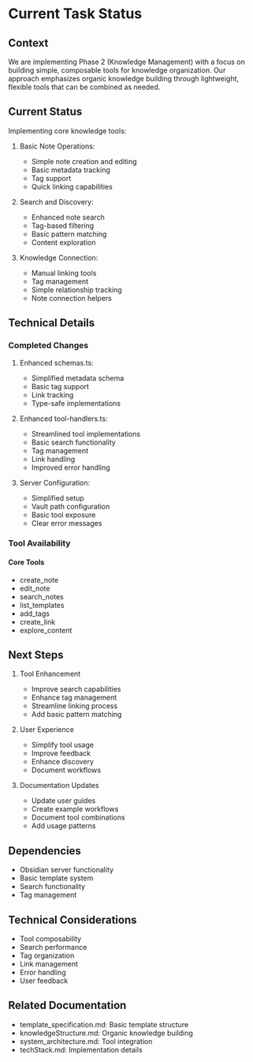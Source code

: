 # Current Task Status

## Context
We are implementing Phase 2 (Knowledge Management) with a focus on building simple, composable tools for knowledge organization. Our approach emphasizes organic knowledge building through lightweight, flexible tools that can be combined as needed.

## Current Status
Implementing core knowledge tools:

1. Basic Note Operations:
   - Simple note creation and editing
   - Basic metadata tracking
   - Tag support
   - Quick linking capabilities

2. Search and Discovery:
   - Enhanced note search
   - Tag-based filtering
   - Basic pattern matching
   - Content exploration

3. Knowledge Connection:
   - Manual linking tools
   - Tag management
   - Simple relationship tracking
   - Note connection helpers

## Technical Details

### Completed Changes
1. Enhanced schemas.ts:
   - Simplified metadata schema
   - Basic tag support
   - Link tracking
   - Type-safe implementations

2. Enhanced tool-handlers.ts:
   - Streamlined tool implementations
   - Basic search functionality
   - Tag management
   - Link handling
   - Improved error handling

3. Server Configuration:
   - Simplified setup
   - Vault path configuration
   - Basic tool exposure
   - Clear error messages

### Tool Availability

#### Core Tools
- create_note
- edit_note
- search_notes
- list_templates
- add_tags
- create_link
- explore_content

## Next Steps
1. Tool Enhancement
   - Improve search capabilities
   - Enhance tag management
   - Streamline linking process
   - Add basic pattern matching

2. User Experience
   - Simplify tool usage
   - Improve feedback
   - Enhance discovery
   - Document workflows

3. Documentation Updates
   - Update user guides
   - Create example workflows
   - Document tool combinations
   - Add usage patterns

## Dependencies
- Obsidian server functionality
- Basic template system
- Search functionality
- Tag management

## Technical Considerations
- Tool composability
- Search performance
- Tag organization
- Link management
- Error handling
- User feedback

## Related Documentation
- template_specification.md: Basic template structure
- knowledgeStructure.md: Organic knowledge building
- system_architecture.md: Tool integration
- techStack.md: Implementation details
